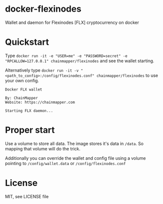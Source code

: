 # docker-flexinodes
Wallet and daemon for Flexinodes [FLX] cryptocurrency on docker

# Quickstart
Type `docker run -it -e "USER=me" -e "PASSWORD=secret" -e "RPCALLOW=127.0.0.1" chainmapper/flexinodes` and see the wallet starting.

Alternatively type `docker run -it -v "<path_to_config>:/config/flexinodes.conf" chainmapper/flexinodes` to use your own config.

```
Docker FLX wallet

By: ChainMapper
Website: https://chainmapper.com

Starting FLX daemon...
```

# Proper start
Use a volume to store all data. The image stores it's data in `/data`. So mapping that volume will do the trick.

Additionally you can override the wallet and config file using a volume pointing to `/config/wallet.data` or `/config/flexinodes.conf`

# License
MIT, see LICENSE file